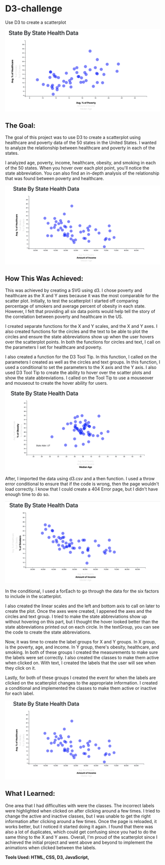 # D3-challenge
Use D3 to create a scatterplot

![filter search](https://github.com/EmmaLimoli/D3-challenge/blob/master/d3_data_journalism/completed_images/Screen%20Shot%202020-10-05%20at%2010.37.30%20AM.png)


<h2>The Goal:</h2> 
The goal of this project was to use D3 to create a scatterplot using healthcare and poverty data of the 50 states in the United States. I wanted to analyze the relationship between healthcare and poverty in each of the states.

I analyzed age, poverty, income, healthcare, obesity, and smoking in each of the 50 states. When you hover over each plot point, you'll notice the state abbreviation. You can also find an in-depth analysis of the relationship that was found between poverty and healthcare.

![filter search](https://github.com/EmmaLimoli/D3-challenge/blob/master/d3_data_journalism/completed_images/Screen%20Shot%202020-10-05%20at%2010.37.44%20AM.png)

<h2>How This Was Achieved:</h2> 
This was achieved by creating a SVG using d3. I chose poverty and healthcare as the X and Y axes because it was the most comparable for the scatter plot. Initially, to test the scatterplot I started off comparing percentage of smokers and average percent of obesity in each state. However, I felt that providing all six data points would help tell the story of the correlation between poverty and healthcare in the US.

I created separate functions for the X and Y scales, and the X and Y axes. I also created functions for the circles and the text to be able to plot the circles and ensure the state abbreviations show up when the user hovers over the scatterplot points. In both the functions for circles and text, I call on the parameters I set for healthcare and poverty. 

I also created a function for the D3 Tool Tip. In this function, I called on the parameters I created as well as the circles and text groups. In this function, I used a conditional to set the parameters to the X axis and the Y axis. I also used D3 Tool Tip to create the ability to hover over the scatter plots and show the state abbreviations. I called on the Tool Tip to use a mouseover and mouseout to create the hover ability for users.

![filter search](https://github.com/EmmaLimoli/D3-challenge/blob/master/d3_data_journalism/completed_images/Screen%20Shot%202020-10-05%20at%2010.38.25%20AM.png)

After, I imported the data using d3.csv and a then function. I used a throw error conditional to ensure that if the code is wrong, then the page wouldn't load  correctly. I know that I could create a 404 Error page, but I didn't have enough time to do so.

![filter search](https://github.com/EmmaLimoli/D3-challenge/blob/master/d3_data_journalism/completed_images/Screen%20Shot%202020-10-05%20at%2010.41.11%20AM.png)

In the conditional, I used a forEach to go through the data for the six factors to include in the scatterplot.

I also created the linear scales and the left and bottom axis to call on later to create the plot. Once the axes were created, I appened the axes and the circles and text group. I tried to make the state abbreviations show up without hovering on this part, but I thought the hover looked better than the state abbreviations printed out on each circle. In the textGroup, you can see the code to create the state abbreviations. 

Now, it was time to create the label groups for X and Y groups. In X group, is the poverty, age, and income. In Y group, there's obesity, healthcare, and smoking. In both of these groups I created the measurements to make sure the labels were set correctly. I also created the classes to make them active when clicked on. With text, I created the labels that the user will see when they click on it.

Lastly, for both of these groups I created the event for when the labels are clicked on the scatterplot changes to the appropriate information. I created a conditional and implemented the classes to make them active or inactive for each label. 

![filter search](https://github.com/EmmaLimoli/D3-challenge/blob/master/d3_data_journalism/completed_images/Screen%20Shot%202020-10-05%20at%2010.37.44%20AM.png)

<h2>What I Learned:</h2> 
One area that I had difficulties with were the classes. The incorrect labels were highlighted when clicked on after clicking around a few times. I tried to change the active and inactive classes, but I was unable to get the right information after clicking around a few times. Once the page is reloaded, it works better, but I noticed it started doing it again. I found that there was also a lot of duplicates, which could get confusing since you had to do the same thing to the X and Y axes. Overall, I'm proud of the scatterplot since I achieved the initial project and went above and beyond to implement the animations when clicked between the labels. 

<strong>Tools Used: HTML, CSS, D3, JavaScript, </strong>
